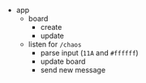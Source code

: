 - app
  - board
    - create
    - update
  - listen for `/chaos`
    - parse input (`11A` and `#ffffff`)
    - update board
    - send new message